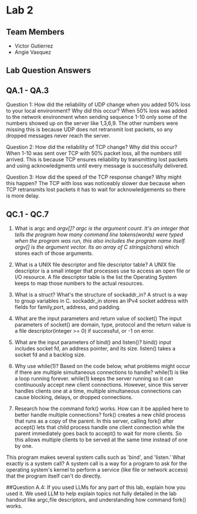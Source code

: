 # Lab 2

## Team Members
- Victor Gutierrez
- Angie Vasquez

## Lab Question Answers

## QA.1 - QA.3
Question 1: How did the reliability of UDP change when you added 50% loss to your local
environment? Why did this occur?
When 50% loss was added to the network environment when sending sequence 1-10 only some of the numbers showed up on the server like 1,3,6,9. The other numbers were missing this is because UDP does not retransmit lost packets, so any dropped messages never reach the server.

Question 2: How did the reliability of TCP change? Why did this occur?
When 1-10 was sent over TCP with 50% packet loss, all the numbers still arrived. This is because TCP ensures reliability by transmitting lost packets and using acknowledgments until every message is successfully delivered.

Question 3: How did the speed of the TCP response change? Why might this happen?
The TCP with loss was noticeably slower due because when TCP retransmits lost packets it has to wait for acknowledgements so there is more delay.

## QC.1 - QC.7
1. What is argc and *argv[]?
  argc is the argument count. It's an integer that tells the program how many command line tokens(words) were typed when the program was run, this also includes the program name itself.
  argv[] is the argument vector. Its an array of C strings(chars*) which stores each of those arguments.

 2. What is a UNIX file descriptor and file descriptor table?
 A UNIX file descriptor is a small integer that processes use to access an open file or I/O resource.
 A file descriptor table is the list the Operating System keeps to map those numbers to the actual resources.

 3. What is a struct? What's the structure of sockaddr_in?
   A struct is a way to group variables in C.
   sockaddr_in stores an IPv4 socket address with fields for family,port, address, and padding.

4. What are the input parameters and return value of socket()
    The input parameters of socket() are domain, type, protocol and the return value is a file
	 descriptor(integer >= 0) if successful, or -1 on error.

5. What are the input parameters of bind() and listen()?
     bind() input includes socket fd, an address pointer, and its size.
	 listen() takes a socket fd and a backlog size.
6.  Why use while(1)? Based on the code below, what problems might occur if there are multiple simultaneous connections to handle?
       while(1) is like a loop running forever. while(1) keeps the server running so it can continuously accept new client connections. However, since this server handles clients one at a time, multiple simultaneous connections can cause blocking, delays, or dropped connections.

7. Research how the command fork() works. How can it be applied here to better handle multiple connections?
       fork() creates a new child process that runs as a copy of the parent. In this server, calling fork() after accept() lets that child process handle one client connection while the parent immediately goes back to accept() to wait for more clients. 
      So this allows multiple clients to be served at the same time instead of one by one.

This program makes several system calls such as 'bind', and 'listen.' What exactly is a system call?
 A system call is a way for a program to ask for the operating system's kernel to perform a service (like file or network access) that the program itself can't do directly.

 ##Question A.4: 
 If you used LLMs for any part of this lab, explain how you used it.
 We used LLM to help explain topics not fully detailed in the lab handout like argc,file descriptors, and understanding how command fork() works.


